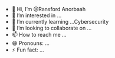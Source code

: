 - 👋 Hi, I’m @Ransford Anorbaah
- 👀 I’m interested in ...
- 🌱 I’m currently learning ...Cybersecurity
- 💞️ I’m looking to collaborate on ...
- 📫 How to reach me ...
- 😄 Pronouns: ...
- ⚡ Fun fact: ...

<!---
Ransford9/Ransford9 is a ✨ special ✨ repository because its `README.md` (this file) appears on your GitHub profile.
You can click the Preview link to take a look at your changes.
--->
